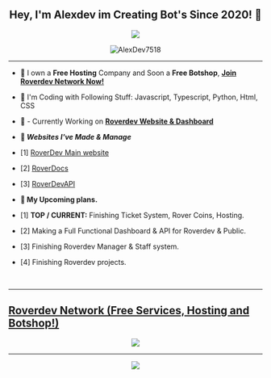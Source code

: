 ## <div align="center">Hey, I'm Alexdev im Creating Bot's Since 2020! :rocket:</div>  

<div align="center">
<img src="https://discord.c99.nl/widget/theme-2/663442537222242306.png">
</div>

<p align="center"> <img src="https://komarev.com/ghpvc/?username=AlexDev7518&label=Profile%20views&color=00FFFF&style=flat" alt="AlexDev7518" /> </p>

***

- :telescope: I own a **Free Hosting** Company and Soon a **Free Botshop**, [**Join Roverdev Network Now!**](https://discord.gg/roverdev)

- :seedling: I'm Coding with Following Stuff: Javascript, Typescript, Python, Html, CSS
- :exploding_head: - Currently Working on [**Roverdev Website & Dashboard**](https://roverdev.xyz)

- **:link: *Websites I've Made & Manage***
 - [1] [RoverDev Main website](https://roverdev.xyz)
 - [2] [RoverDocs](https://docs.roverdev.xyz)
 - [3] [RoverDevAPI](https://api.roverdev.xyz)

- **:thinking: My Upcoming plans.**
 - [1] **TOP / CURRENT:**  Finishing Ticket System, Rover Coins, Hosting.
 - [2] Making a Full Functional Dashboard & API for Roverdev & Public.
 - [3] Finishing Roverdev Manager & Staff system.
 - [4] Finishing Roverdev projects.
<br/>

***

## [Roverdev Network (Free Services, Hosting and Botshop!)](https://discord.gg/roverdev)
<p align="center"> <a href="https://discord.gg/roverdev"><img src="https://discord.com/api/guilds/846548733914906664/widget.png?style=banner2"></a> </p>

***

<div align="center"> <img src="https://i.imgur.com/CbF3nqE.png"> </p>
